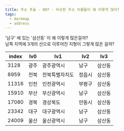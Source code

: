 ```yaml
---
title: 주소 추출 - 007 - 비슷한 주소 이름들이 왜 이렇게 많아?
tags:
  - darkmap
  - address
---
```


'남구' 에 있는 '삼산동' 이 왜 이렇게 많은걸까?  
남쪽 지역에 3개의 산으로 이루어진 지형이 그렇게 많은 걸까?  

| index | lv0 | lv1     | lv2 | lv3 |
| ----- | --- | ------- | --- | --- |
| 3128  | 광주  | 광주광역시   | 남구  | 삼산동 |
| 8959  | 전북  | 전북특별자치도 | 정읍시 | 삼산동 |
| 11316 | 인천  | 인천광역시   | 부평구 | 삼산동 |
| 15910 | 부산  | 부산광역시   | 남구  | 삼산동 |
| 17080 | 경북  | 경상북도    | 안동시 | 삼산동 |
| 23342 | 대구  | 대구광역시   | 남구  | 삼산동 |
| 24009 | 울산  | 울산광역시   | 남구  | 삼산동 |